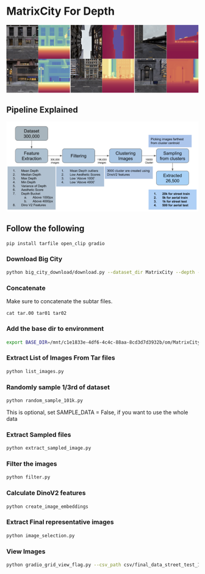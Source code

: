 # MatrixCity For Depth 
<div align="center">
  <img src="assets/image.png" alt="MatrixCity Example" style="max-width: 100%; height: auto;">
</div>

## Pipeline Explained 
<div align="center">
  <img src="assets/flow_chart.png" alt="MatrixCity Pipeline Flowchart" style="max-width: 100%; height: auto;">
</div>

## Follow the following
```
pip install tarfile open_clip gradio
```
### Download Big City
```bash
python big_city_download/download.py --dataset_dir MatrixCity --depth --rgb          
```

### Concatenate 
Make sure to concatenate the subtar files.
```
cat tar.00 tar01 tar02
```

### Add the base dir to environment
```bash
export BASE_DIR=/mnt/c1e1833e-4df6-4c4c-88aa-8cd3d7d3932b/om/MatrixCity/MatrixCity
```
### Extract List of Images From Tar files
```bash
python list_images.py
```

### Randomly sample 1/3rd of dataset
```bash
python random_sample_101k.py 
```
This is optional, 
set SAMPLE_DATA = False, if you want to use the whole data 

### Extract Sampled files
```bash
python extract_sampled_image.py
```

### Filter the images
```bash
python filter.py
```

### Calculate DinoV2 features
```bash
python create_image_embeddings
```

### Extract Final representative images
```bash
python image_selection.py
```

### View Images 
```bash 
python gradio_grid_view_flag.py --csv_path csv/final_data_street_test_1k.csv --first_k 1000 --port 7860 
```